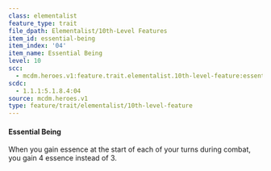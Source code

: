 ```yaml
---
class: elementalist
feature_type: trait
file_dpath: Elementalist/10th-Level Features
item_id: essential-being
item_index: '04'
item_name: Essential Being
level: 10
scc:
  - mcdm.heroes.v1:feature.trait.elementalist.10th-level-feature:essential-being
scdc:
  - 1.1.1:5.1.8.4:04
source: mcdm.heroes.v1
type: feature/trait/elementalist/10th-level-feature
---
```


#### Essential Being

When you gain essence at the start of each of your turns during combat, you gain 4 essence instead of 3.
